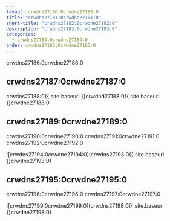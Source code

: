 ```yaml
---
layout: crwdns27180:0crwdne27180:0
title: "crwdns27181:0crwdne27181:0"
short-title: "crwdns27182:0crwdne27182:0"
description: "crwdns27183:0crwdne27183:0"
categories:
  - crwdns27184:0crwdne27184:0
order: crwdns27185:0crwdne27185:0
---
```

crwdns27186:0crwdne27186:0

## crwdns27187:0crwdne27187:0

crwdns27188:0{{ site.baseurl }}crwdnd27188:0{{ site.baseurl }}crwdne27188:0

## crwdns27189:0crwdne27189:0

crwdns27190:0crwdne27190:0 crwdns27191:0crwdne27191:0 crwdns27192:0crwdne27192:0

![crwdns27194:0crwdne27194:0](crwdns27193:0{{ site.baseurl }}crwdne27193:0)

## crwdns27195:0crwdne27195:0

crwdns27196:0crwdne27196:0 crwdns27197:0crwdne27197:0

![crwdns27199:0crwdne27199:0](crwdns27198:0{{ site.baseurl }}crwdne27198:0)